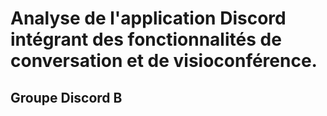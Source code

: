 # Analyse de l'application Discord intégrant des fonctionnalités de conversation et de visioconférence.
## Groupe Discord B
